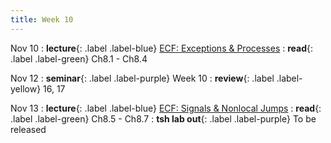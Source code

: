 ```yaml
---
title: Week 10
---
```


Nov 10
: **lecture**{: .label .label-blue} [ECF: Exceptions & Processes](/ICS-Fall25/assets/lec/16-ECF1.pdf)
  : **read**{: .label .label-green} Ch8.1 - Ch8.4

Nov 12
: **seminar**{: .label .label-purple} Week 10
  : **review**{: .label .label-yellow} 16, 17

Nov 13
: **lecture**{: .label .label-blue} [ECF: Signals & Nonlocal Jumps](/ICS-Fall25/assets/lec/17-ECF2.pdf)
  : **read**{: .label .label-green} Ch8.5 - Ch8.7
: **tsh lab out**{: .label .label-purple} To be released